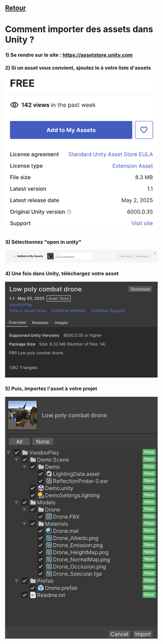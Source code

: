 ## [Retour](/Readme.md)

# Comment importer des assets dans Unity ?

### 1) Se rendre sur le site : https://assetstore.unity.com

### 2) Si un asset vous convient, ajoutez le à votre liste d'assets

<img src="/Images/unity_addasset.png" alt="unityaddassets" width="500">

### 3) Sélectionnez "open in unity"

<img src="/Images/open_unity.png" alt="unityopen" width="500">

### 4) Une fois dans Unity, téléchargez votre asset

<img src="/Images/download_unity.png" alt="unitydownload" width="500">

### 5) Puis, importez l'asset à votre projet

<img src="/Images/import_unity.png" alt="unityimport" width="500">

